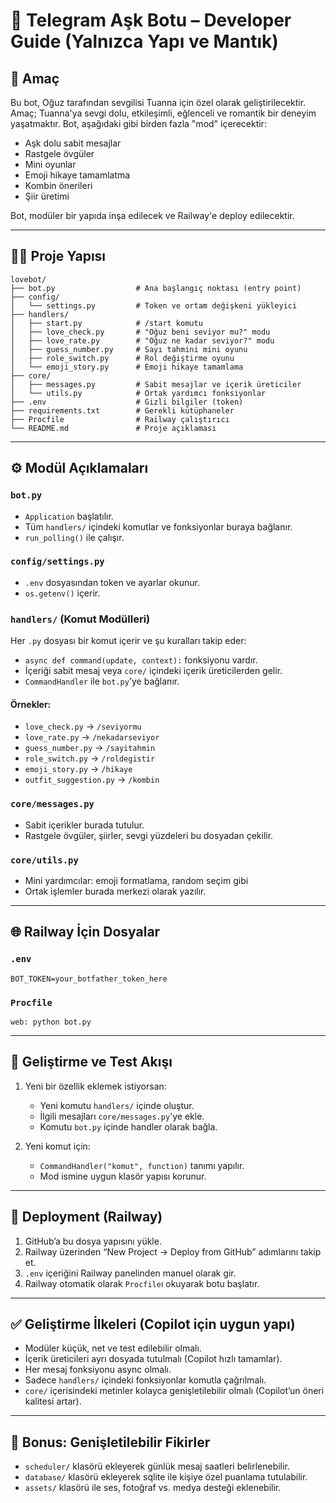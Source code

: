 # 📘 Telegram Aşk Botu – Developer Guide (Yalnızca Yapı ve Mantık)

## 🌟 Amaç

Bu bot, Oğuz tarafından sevgilisi Tuanna için özel olarak geliştirilecektir.
Amaç; Tuanna'ya sevgi dolu, etkileşimli, eğlenceli ve romantik bir deneyim yaşatmaktır.
Bot, aşağıdaki gibi birden fazla "mod" içerecektir:

* Aşk dolu sabit mesajlar
* Rastgele övgüler
* Mini oyunlar
* Emoji hikaye tamamlatma
* Kombin önerileri
* Şiir üretimi

Bot, modüler bir yapıda inşa edilecek ve Railway'e deploy edilecektir.

---

## 🧱‍🏫 Proje Yapısı

```
lovebot/
├── bot.py                  # Ana başlangıç noktası (entry point)
├── config/
│   └── settings.py         # Token ve ortam değişkeni yükleyici
├── handlers/
│   ├── start.py            # /start komutu
│   ├── love_check.py       # "Oğuz beni seviyor mu?" modu
│   ├── love_rate.py        # "Oğuz ne kadar seviyor?" modu
│   ├── guess_number.py     # Sayı tahmini mini oyunu
│   ├── role_switch.py      # Rol değiştirme oyunu
│   └── emoji_story.py      # Emoji hikaye tamamlama
├── core/
│   ├── messages.py         # Sabit mesajlar ve içerik üreticiler
│   └── utils.py            # Ortak yardımcı fonksiyonlar
├── .env                    # Gizli bilgiler (token)
├── requirements.txt        # Gerekli kütüphaneler
├── Procfile                # Railway çalıştırıcı
└── README.md               # Proje açıklaması
```

---

## ⚙️ Modül Açıklamaları

### `bot.py`

* `Application` başlatılır.
* Tüm `handlers/` içindeki komutlar ve fonksiyonlar buraya bağlanır.
* `run_polling()` ile çalışır.

### `config/settings.py`

* `.env` dosyasından token ve ayarlar okunur.
* `os.getenv()` içerir.

### `handlers/` (Komut Modülleri)

Her `.py` dosyası bir komut içerir ve şu kuralları takip eder:

* `async def command(update, context):` fonksiyonu vardır.
* İçeriği sabit mesaj veya `core/` içindeki içerik üreticilerden gelir.
* `CommandHandler` ile `bot.py`'ye bağlanır.

#### Örnekler:

* `love_check.py` → `/seviyormu`
* `love_rate.py` → `/nekadarseviyor`
* `guess_number.py` → `/sayitahmin`
* `role_switch.py` → `/roldegistir`
* `emoji_story.py` → `/hikaye`
* `outfit_suggestion.py` → `/kombin`

### `core/messages.py`

* Sabit içerikler burada tutulur.
* Rastgele övgüler, şiirler, sevgi yüzdeleri bu dosyadan çekilir.

### `core/utils.py`

* Mini yardımcılar: emoji formatlama, random seçim gibi
* Ortak işlemler burada merkezi olarak yazılır.

---

## 🌐 Railway İçin Dosyalar

### `.env`

```env
BOT_TOKEN=your_botfather_token_here
```

### `Procfile`

```
web: python bot.py
```

---

## 🧪 Geliştirme ve Test Akışı

1. Yeni bir özellik eklemek istiyorsan:

   * Yeni komutu `handlers/` içinde oluştur.
   * İlgili mesajları `core/messages.py`'ye ekle.
   * Komutu `bot.py` içinde handler olarak bağla.

2. Yeni komut için:

   * `CommandHandler("komut", function)` tanımı yapılır.
   * Mod ismine uygun klasör yapısı korunur.

---

## 🚀 Deployment (Railway)

1. GitHub’a bu dosya yapısını yükle.
2. Railway üzerinden “New Project → Deploy from GitHub” adımlarını takip et.
3. `.env` içeriğini Railway panelinden manuel olarak gir.
4. Railway otomatik olarak `Procfile`ı okuyarak botu başlatır.

---

## ✅ Geliştirme İlkeleri (Copilot için uygun yapı)

* Modüler küçük, net ve test edilebilir olmalı.
* İçerik üreticileri ayrı dosyada tutulmalı (Copilot hızlı tamamlar).
* Her mesaj fonksiyonu async olmalı.
* Sadece `handlers/` içindeki fonksiyonlar komutla çağrılmalı.
* `core/` içerisindeki metinler kolayca genişletilebilir olmalı (Copilot’un öneri kalitesi artar).

---

## 🧠 Bonus: Genişletilebilir Fikirler

* `scheduler/` klasörü ekleyerek günlük mesaj saatleri belirlenebilir.
* `database/` klasörü ekleyerek sqlite ile kişiye özel puanlama tutulabilir.
* `assets/` klasörü ile ses, fotoğraf vs. medya desteği eklenebilir.
